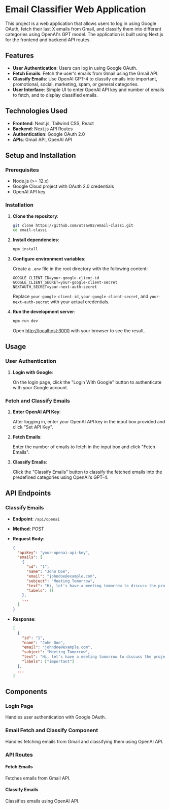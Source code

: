 # Email Classifier Web Application

This project is a web application that allows users to log in using Google OAuth, fetch their last X emails from Gmail, and classify them into different categories using OpenAI's GPT model. The application is built using Next.js for the frontend and backend API routes.

## Features

- **User Authentication**: Users can log in using Google OAuth.
- **Fetch Emails**: Fetch the user's emails from Gmail using the Gmail API.
- **Classify Emails**: Use OpenAI GPT-4 to classify emails into important, promotional, social, marketing, spam, or general categories.
- **User Interface**: Simple UI to enter OpenAI API key and number of emails to fetch, and to display classified emails.

## Technologies Used

- **Frontend**: Next.js, Tailwind CSS, React
- **Backend**: Next.js API Routes
- **Authentication**: Google OAuth 2.0
- **APIs**: Gmail API, OpenAI API

## Setup and Installation

### Prerequisites

- Node.js (>= 12.x)
- Google Cloud project with OAuth 2.0 credentials
- OpenAI API key

### Installation

1. **Clone the repository**:

    ```sh
    git clone https://github.com/utsav82/email-classi.git
    cd email-classi
    ```

2. **Install dependencies**:

    ```sh
    npm install
    ```

3. **Configure environment variables**:

    Create a `.env` file in the root directory with the following content:

    ```env
    GOOGLE_CLIENT_ID=your-google-client-id
    GOOGLE_CLIENT_SECRET=your-google-client-secret
    NEXTAUTH_SECRET=your-next-auth-secret
    ```

    Replace `your-google-client-id`, `your-google-client-secret`, and `your-next-auth-secret` with your actual credentials.

4. **Run the development server**:

    ```sh
    npm run dev
    ```

    Open [http://localhost:3000](http://localhost:3000) with your browser to see the result.

## Usage

### User Authentication

1. **Login with Google**:

    On the login page, click the "Login With Google" button to authenticate with your Google account.

### Fetch and Classify Emails

1. **Enter OpenAI API Key**:

    After logging in, enter your OpenAI API key in the input box provided and click "Set API Key".

2. **Fetch Emails**:

    Enter the number of emails to fetch in the input box and click "Fetch Emails".

3. **Classify Emails**:

    Click the "Classify Emails" button to classify the fetched emails into the predefined categories using OpenAI's GPT-4.

## API Endpoints

### Classify Emails

- **Endpoint**: `/api/openai`
- **Method**: POST
- **Request Body**:

    ```json
    {
      "apiKey": "your-openai-api-key",
      "emails": [
        {
          "id": "1",
          "name": "John Doe",
          "email": "johndoe@example.com",
          "subject": "Meeting Tomorrow",
          "text": "Hi, let's have a meeting tomorrow to discuss the project.",
          "labels": []
        },
        ...
      ]
    }
    ```

- **Response**:

    ```json
    [
      {
        "id": "1",
        "name": "John Doe",
        "email": "johndoe@example.com",
        "subject": "Meeting Tomorrow",
        "text": "Hi, let's have a meeting tomorrow to discuss the project.",
        "labels": ["important"]
      },
      ...
    ]
    ```

## Components

### Login Page

Handles user authentication with Google OAuth.

### Email Fetch and Classify Component

Handles fetching emails from Gmail and classifying them using OpenAI API.

### API Routes

#### Fetch Emails

Fetches emails from Gmail API.

#### Classify Emails

Classifies emails using OpenAI API.
